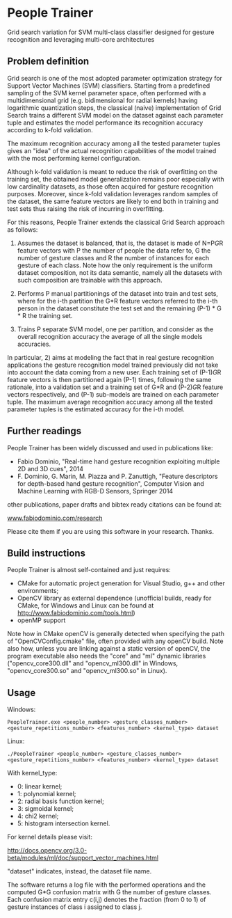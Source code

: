 # People Trainer
Grid search variation for SVM multi-class classifier designed for gesture recognition and leveraging multi-core architectures

## Problem definition
Grid search is one of the most adopted parameter optimization strategy for Support Vector Machines (SVM) classifiers. Starting from a predefined sampling of the SVM kernel parameter space, often performed with a multidimensional grid (e.g. bidimensional for radial kernels) having logarithmic quantization steps, the classical (naive) implementation of Grid Search trains a different SVM model on the dataset against each parameter tuple and estimates the model performance its recognition accuracy according to k-fold validation. 

The maximum recognition accuracy among all the tested parameter tuples gives an "idea" of the actual recognition capabilities of the model trained with the most performing kernel configuration.

Although k-fold validation is meant to reduce the risk of overfitting on the training set, the obtained model generalization remains poor especially with low cardinality datasets, as those often acquired for gesture recognition purposes. Moreover, since k-fold validation leverages random samples of the dataset, the same feature vectors are likely to end both in training and test sets thus raising the risk of incurring in overfitting.

For this reasons, People Trainer extends the classical Grid Search approach as follows:

1. Assumes the dataset is balanced, that is, the dataset is made of N=P*G*R feature vectors with P the number of people the data refer to, G the number of gesture classes and R the number of instances for each gesture of each class. Note how the only requirement is the uniform dataset composition, not its data semantic, namely all the datasets with such composition are trainable with this approach.

2. Performs P manual partitionings of the dataset into train and test sets, where for the i-th partition the G*R feature vectors referred to the i-th person in the dataset constitute the test set and the remaining (P-1) * G * R the training set.

3. Trains P separate SVM model, one per partition, and consider as the overall recognition accuracy the average of all the single models accuracies.

In particular, 2) aims at modeling the fact that in real gesture recognition applications the gesture recognition model trained previously did not take into account the data coming from a new user. Each training set of (P-1)*G*R feature vectors is then partitioned again (P-1) times, following the same rationale, into a validation set and a training set of G*R and (P-2)*G*R feature vectors respectively, and (P-1) sub-models are trained on each parameter tuple. The maximum average recognition accuracy among all the tested parameter tuples is the estimated accuracy for the i-th model.

## Further readings
People Trainer has been widely discussed and used in publications like:

* Fabio Dominio, "Real-time hand gesture recognition exploiting multiple 2D and 3D cues", 2014
* F. Dominio, G. Marin, M. Piazza and P. Zanuttigh, "Feature descriptors for depth-based hand gesture recognition", Computer Vision and Machine Learning with RGB-D Sensors, Springer 2014

other publications, paper drafts and bibtex ready citations can be found at:

www.fabiodominio.com/research

Please cite them if you are using this software in your research. Thanks.

## Build instructions
People Trainer is almost self-contained and just requires:

* CMake for automatic project generation for Visual Studio, g++ and other environments;
* OpenCV library as external dependence (unofficial builds, ready for CMake, for Windows and Linux can be found at http://www.fabiodominio.com/tools.html)
* openMP support

Note how in CMake openCV is generally detected when specifying the path of "OpenCVConfig.cmake" file, often provided with any openCV build. Note also how, unless you are linking against a static version of openCV, the program executable also needs the "core" and "ml" dynamic libraries ("opencv_core300.dll" and "opencv_ml300.dll" in Windows, "opencv_core300.so" and "opencv_ml300.so" in Linux).

## Usage
Windows:

`
PeopleTrainer.exe <people_number> <gesture_classes_number> <gesture_repetitions_number> <features_number> <kernel_type> dataset `

Linux:

`
./PeopleTrainer <people_number> <gesture_classes_number> <gesture_repetitions_number> <features_number> <kernel_type> dataset `

With kernel_type:
* 0: linear kernel;
* 1: polynomial kernel;
* 2: radial basis function kernel;
* 3: sigmoidal kernel;
*	4: chi2 kernel;
*	5: histogram intersection kernel.

For kernel details please visit:

http://docs.opencv.org/3.0-beta/modules/ml/doc/support_vector_machines.html

"dataset" indicates, instead, the dataset file name.

The software returns a log file with the performed operations and the computed G*G confusion matrix with G the number of gesture classes. Each confusion matrix entry c(i,j) denotes the fraction (from 0 to 1) of gesture instances of class i assigned to class j. 

